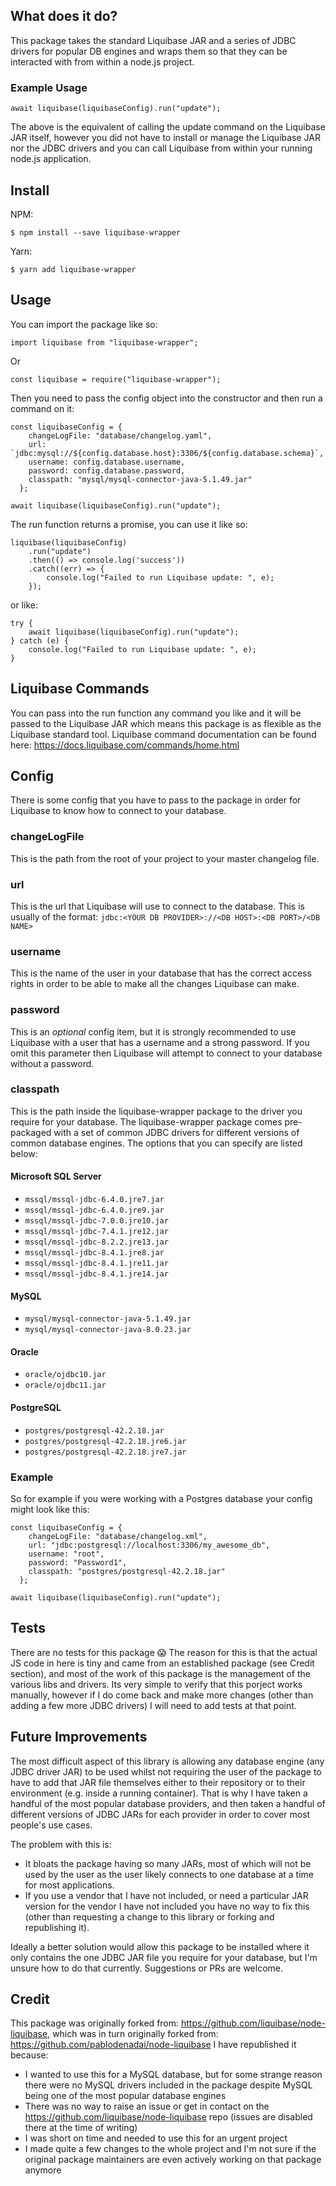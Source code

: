 ## What does it do?
This package takes the standard Liquibase JAR and a series of JDBC drivers for popular DB engines and wraps them so that they can be interacted with from within a node.js project.

### Example Usage
```
await liquibase(liquibaseConfig).run("update");
```
The above is the equivalent of calling the update command on the Liquibase JAR itself, however you did not have to install or manage the Liquibase JAR nor the JDBC drivers and you can call Liquibase from within your running node.js application.

## Install

NPM:
```
$ npm install --save liquibase-wrapper
```
Yarn:
```
$ yarn add liquibase-wrapper
```

## Usage
You can import the package like so:
```
import liquibase from "liquibase-wrapper";
```
Or
```
const liquibase = require("liquibase-wrapper");
```

Then you need to pass the config object into the constructor and then run a command on it:
```
const liquibaseConfig = {
    changeLogFile: "database/changelog.yaml",
    url: `jdbc:mysql://${config.database.host}:3306/${config.database.schema}`,
    username: config.database.username,
    password: config.database.password,
    classpath: "mysql/mysql-connector-java-5.1.49.jar"
  };

await liquibase(liquibaseConfig).run("update");
```

The run function returns a promise, you can use it like so:
```
liquibase(liquibaseConfig)
    .run("update")
    .then(() => console.log('success'))
    .catch((err) => {
        console.log("Failed to run Liquibase update: ", e);
    });
```
or like:
```
try {
    await liquibase(liquibaseConfig).run("update");
} catch (e) {
    console.log("Failed to run Liquibase update: ", e);
}
```

## Liquibase Commands
You can pass into the run function any command you like and it will be passed to the Liquibase JAR which means this package is as flexible as the Liquibase standard tool.
Liquibase command documentation can be found here: https://docs.liquibase.com/commands/home.html

## Config
There is some config that you have to pass to the package in order for Liquibase to know how to connect to your database.

### changeLogFile
This is the path from the root of your project to your master changelog file.

### url
This is the url that Liquibase will use to connect to the database. This is usually of the format:
`jdbc:<YOUR DB PROVIDER>://<DB HOST>:<DB PORT>/<DB NAME>`

### username
This is the name of the user in your database that has the correct access rights in order to be able to make all the changes Liquibase can make.

### password
This is an _optional_ config item, but it is strongly recommended to use Liquibase with a user that has a username and a strong password. If you omit this parameter then Liquibase will attempt to connect to your database without a password.

### classpath
This is the path inside the liquibase-wrapper package to the driver you require for your database. The liquibase-wrapper package comes pre-packaged with a set of common JDBC drivers for different versions of common database engines.
The options that you can specify are listed below:

#### Microsoft SQL Server
* `mssql/mssql-jdbc-6.4.0.jre7.jar`
* `mssql/mssql-jdbc-6.4.0.jre9.jar`
* `mssql/mssql-jdbc-7.0.0.jre10.jar`
* `mssql/mssql-jdbc-7.4.1.jre12.jar`
* `mssql/mssql-jdbc-8.2.2.jre13.jar`
* `mssql/mssql-jdbc-8.4.1.jre8.jar`
* `mssql/mssql-jdbc-8.4.1.jre11.jar`
* `mssql/mssql-jdbc-8.4.1.jre14.jar`

#### MySQL
* `mysql/mysql-connector-java-5.1.49.jar`
* `mysql/mysql-connector-java-8.0.23.jar`

#### Oracle
* `oracle/ojdbc10.jar`
* `oracle/ojdbc11.jar`

#### PostgreSQL
* `postgres/postgresql-42.2.18.jar`
* `postgres/postgresql-42.2.18.jre6.jar`
* `postgres/postgresql-42.2.18.jre7.jar`

### Example
So for example if you were working with a Postgres database your config might look like this:
```
const liquibaseConfig = {
    changeLogFile: "database/changelog.xml",
    url: "jdbc:postgresql://localhost:3306/my_awesome_db",
    username: "root",
    password: "Password1",
    classpath: "postgres/postgresql-42.2.18.jar"
  };

await liquibase(liquibaseConfig).run("update");
```

## Tests
There are no tests for this package 😱
The reason for this is that the actual JS code in here is tiny and came from an established package (see Credit section), and most of the work of this package is the management of the various libs and drivers.
Its very simple to verify that this porject works manually, however if I do come back and make more changes (other than adding a few more JDBC drivers) I will need to add tests at that point.

## Future Improvements
The most difficult aspect of this library is allowing any database engine (any JDBC driver JAR) to be used whilst not requiring the user of the package to have to add that JAR file themselves either to their repository or to their environment (e.g. inside a running container).
That is why I have taken a handful of the most popular database providers, and then taken a handful of different versions of JDBC JARs for each provider in order to cover most people's use cases.

The problem with this is:
* It bloats the package having so many JARs, most of which will not be used by the user as the user likely connects to one database at a time for most applications.
* If you use a vendor that I have not included, or need a particular JAR version for the vendor I have not included you have no way to fix this (other than requesting a change to this library or forking and republishing it).

Ideally a better solution would allow this package to be installed where it only contains the one JDBC JAR file you require for your database, but I'm unsure how to do that currently. Suggestions or PRs are welcome.

## Credit
This package was originally forked from: https://github.com/liquibase/node-liquibase, which was in turn originally forked from: https://github.com/pablodenadai/node-liquibase
I have republished it because:
* I wanted to use this for a MySQL database, but for some strange reason there were no MySQL drivers included in the package despite MySQL being one of the most popular database engines
* There was no way to raise an issue or get in contact on the https://github.com/liquibase/node-liquibase repo (issues are disabled there at the time of writing)
* I was short on time and needed to use this for an urgent project
* I made quite a few changes to the whole project and I'm not sure if the original package maintainers are even actively working on that package anymore